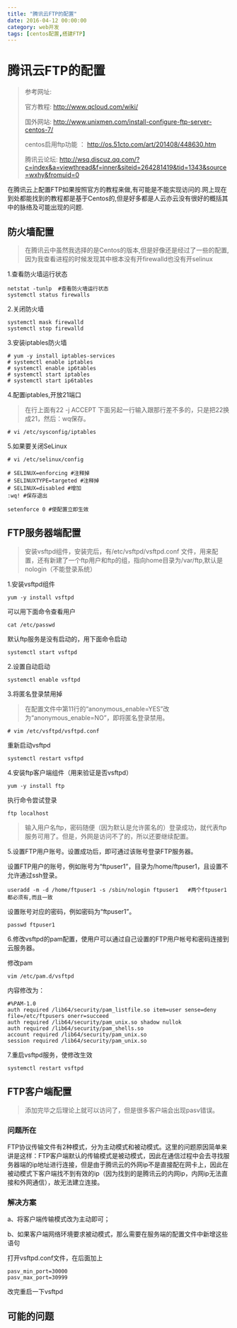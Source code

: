 ```yaml
---
title: "腾讯云FTP的配置"
date: 2016-04-12 00:00:00
category: web开发
tags: [centos配置,搭建FTP]
---
```


# 腾讯云FTP的配置

> 参考网址:
> 
> 官方教程: http://www.qcloud.com/wiki/
> 
> 国外网站: http://www.unixmen.com/install-configure-ftp-server-centos-7/
> 
> centos启用ftp功能 ： http://os.51cto.com/art/201408/448630.htm
> 
> 腾讯云论坛: http://wsq.discuz.qq.com/?c=index&a=viewthread&f=inner&siteid=264281419&tid=1343&source=wxhy&fromuid=0

在腾讯云上配置FTP如果按照官方的教程来做,有可能是不能实现访问的.网上现在到处都能找到的教程都是基于Centos的,但是好多都是人云亦云没有很好的概括其中的脉络及可能出现的问题.

## 防火墙配置

> 在腾讯云中虽然我选择的是Centos的版本,但是好像还是经过了一些的配置,因为我查看进程的时候发现其中根本没有开firewalld也没有开selinux

1.查看防火墙运行状态

```
netstat -tunlp  #查看防火墙运行状态
systemctl status firewalls
```

2.关闭防火墙

```
systemctl mask firewalld
systemctl stop firewalld
```

3.安装iptables防火墙

```
# yum -y install iptables-services
# systemctl enable iptables
# systemctl enable ip6tables
# systemctl start iptables
# systemctl start ip6tables
```

4.配置iptables,开放21端口

> 在行上面有22 -j ACCEPT 下面另起一行输入跟那行差不多的，只是把22换成21，然后：wq保存。

```
# vi /etc/sysconfig/iptables
```

5.如果要关闭SeLinux

```
# vi /etc/selinux/config

# SELINUX=enforcing #注释掉
# SELINUXTYPE=targeted #注释掉
# SELINUX=disabled #增加
:wq! #保存退出

setenforce 0 #使配置立即生效
```

## FTP服务器端配置

> 安装vsftpd组件，安装完后，有/etc/vsftpd/vsftpd.conf 文件，用来配置，还有新建了一个ftp用户和ftp的组，指向home目录为/var/ftp,默认是nologin（不能登录系统）

1.安装vsftpd组件

```
yum -y install vsftpd 
```

可以用下面命令查看用户

```
cat /etc/passwd 
```

默认ftp服务是没有启动的，用下面命令启动

```
systemctl start vsftpd
```

2.设置自动启动

```
systemctl enable vsftpd
```

3.将匿名登录禁用掉

> 在配置文件中第11行的“anonymous_enable=YES”改为“anonymous_enable=NO”，即将匿名登录禁用。

```
# vim /etc/vsftpd/vsftpd.conf
```

重新启动vsftpd

```
systemctl restart vsftpd
```

4.安装ftp客户端组件（用来验证是否vsftpd）

```
yum -y install ftp 
```

执行命令尝试登录

```
ftp localhost 
```

> 输入用户名ftp，密码随便（因为默认是允许匿名的）登录成功，就代表ftp服务可用了。但是，外网是访问不了的，所以还要继续配置。

5.设置FTP用户账号。设置成功后，即可通过该账号登录FTP服务器。

设置FTP用户的账号，例如账号为“ftpuser1”，目录为/home/ftpuser1，且设置不允许通过ssh登录。

```
useradd -m -d /home/ftpuser1 -s /sbin/nologin ftpuser1   #两个ftpuser1都必须有,而且一致
```

设置账号对应的密码，例如密码为“ftpuser1”。

```
passwd ftpuser1
```

6.修改vsftpd的pam配置，使用户可以通过自己设置的FTP用户帐号和密码连接到云服务器。

修改pam

```
vim /etc/pam.d/vsftpd
```

内容修改为：

```
#%PAM-1.0 
auth required /lib64/security/pam_listfile.so item=user sense=deny file=/etc/ftpusers onerr=succeed 
auth required /lib64/security/pam_unix.so shadow nullok 
auth required /lib64/security/pam_shells.so 
account required /lib64/security/pam_unix.so 
session required /lib64/security/pam_unix.so
```

7.重启vsftpd服务，使修改生效

```
systemctl restart vsftpd
```

## FTP客户端配置

> 添加完毕之后理论上就可以访问了，但是很多客户端会出现pasv错误。

### 问题所在

FTP协议传输文件有2种模式，分为主动模式和被动模式。这里的问题原因简单来讲是这样：FTP客户端默认的传输模式是被动模式，因此在通信过程中会去寻找服务器端的ip地址进行连接，但是由于腾讯云的外网ip不是直接配在网卡上，因此在被动模式下客户端找不到有效的ip（因为找到的是腾讯云的内网ip，内网ip无法直接和外网通信），故无法建立连接。

### 解决方案

a、将客户端传输模式改为主动即可；

b、如果客户端网络环境要求被动模式，那么需要在服务端的配置文件中新增这些语句

打开vsftpd.conf文件，在后面加上

```
pasv_min_port=30000   
pasv_max_port=30999 
```

改完重启一下vsftpd


## 可能的问题



